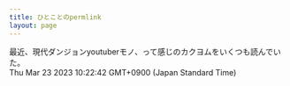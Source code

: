 ```yaml
---
title: ひとことのpermlink
layout: page
---
```

<div class="box" dt="1679534562946">
  最近、現代ダンジョンyoutuberモノ、って感じのカクヨムをいくつも読んでいた。
  <div class="content is-small">Thu Mar 23 2023 10:22:42 GMT+0900 (Japan Standard Time)</div>
</div>